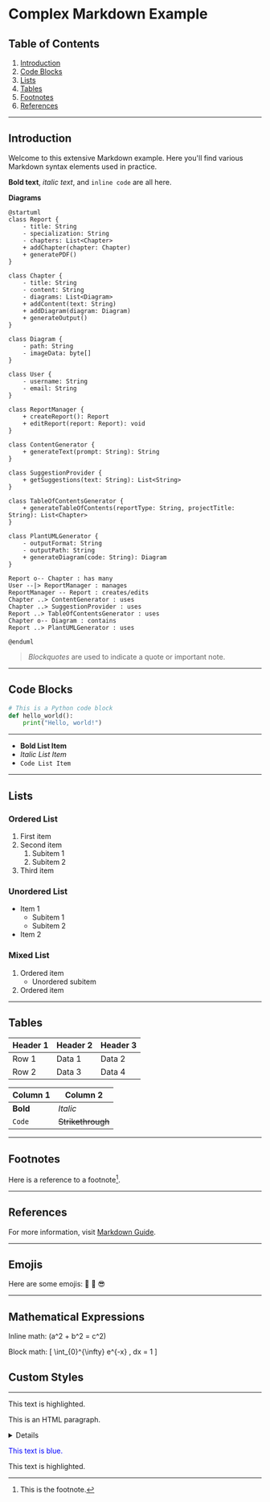 # Complex Markdown Example

## Table of Contents

1. [Introduction](#introduction)
2. [Code Blocks](#code-blocks)
3. [Lists](#lists)
4. [Tables](#tables)
5. [Footnotes](#footnotes)
6. [References](#references)

---

## Introduction

Welcome to this extensive Markdown example. Here you'll find various Markdown syntax elements used in practice.

**Bold text**, *italic text*, and `inline code` are all here.

**Diagrams**
```plantuml
@startuml
class Report {
    - title: String
    - specialization: String
    - chapters: List<Chapter>
    + addChapter(chapter: Chapter)
    + generatePDF()
}

class Chapter {
    - title: String
    - content: String
    - diagrams: List<Diagram>
    + addContent(text: String)
    + addDiagram(diagram: Diagram)
    + generateOutput()
}

class Diagram {
    - path: String
    - imageData: byte[]
}

class User {
    - username: String
    - email: String
}

class ReportManager {
    + createReport(): Report
    + editReport(report: Report): void
}

class ContentGenerator {
    + generateText(prompt: String): String
}

class SuggestionProvider {
    + getSuggestions(text: String): List<String>
}

class TableOfContentsGenerator {
    + generateTableOfContents(reportType: String, projectTitle: String): List<Chapter>
}

class PlantUMLGenerator {
    - outputFormat: String
    - outputPath: String
    + generateDiagram(code: String): Diagram
}

Report o-- Chapter : has many
User --|> ReportManager : manages
ReportManager -- Report : creates/edits
Chapter ..> ContentGenerator : uses
Chapter ..> SuggestionProvider : uses
Report ..> TableOfContentsGenerator : uses
Chapter o-- Diagram : contains
Report ..> PlantUMLGenerator : uses

@enduml
```

> *Blockquotes* are used to indicate a quote or important note.

---

## Code Blocks

```python
# This is a Python code block
def hello_world():
    print("Hello, world!")
```


---

<!-- This is a Markdown code block -->
- **Bold List Item**
- *Italic List Item*
- `Code List Item`

---

## Lists

### Ordered List

1. First item
2. Second item
   1. Subitem 1
   2. Subitem 2
3. Third item

### Unordered List

- Item 1
  - Subitem 1
  - Subitem 2
- Item 2

### Mixed List

1. Ordered item
   - Unordered subitem
2. Ordered item

---

## Tables

| Header 1 | Header 2 | Header 3 |
|----------|----------|----------|
| Row 1    | Data 1   | Data 2   |
| Row 2    | Data 3   | Data 4   |

| Column 1 | Column 2 |
|----------|----------|
| **Bold** | *Italic* |
| `Code`   | ~~Strikethrough~~ |

---

## Footnotes

Here is a reference to a footnote[^1].

[^1]: This is the footnote.

---

## References

For more information, visit [Markdown Guide](https://www.markdownguide.org).

---

## Emojis

Here are some emojis: 🎉 🚀 😎

---

## Mathematical Expressions

Inline math: \(a^2 + b^2 = c^2\)

Block math:
\[ \int_{0}^{\infty} e^{-x} \, dx = 1 \]


## Custom Styles

---

<p class="highlight">This text is highlighted.</p>

<p>This is an HTML paragraph.</p>

<details>
<summary>Details</summary>
<p>This is additional content that is hidden until the details are expanded.</p>
</details>

<span style="color: blue;">This text is blue.</span>

<p class="highlight">This text is highlighted.</p>
